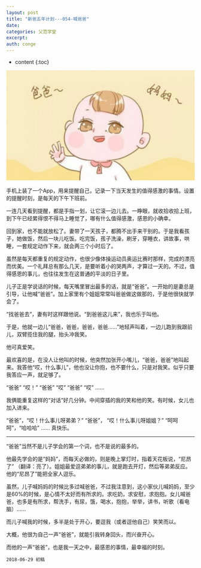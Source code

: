 ```yaml
---
layout: post
title: "新爸五年计划---054-喊爸爸"
date:
categories: 父范学堂
excerpt:
auth: conge
---
```

* content
{:toc}

![](/assets/images/父范学堂/118382-e63974cf4a2bffd9.png)

手机上装了一个App，用来提醒自己，记录一下当天发生的值得感激的事情。设置的提醒时刻，是每天的下午下班前。

一连几天看到提醒，都是手指一划，让它滚一边儿去。一睁眼，就收拾收拾上班，到下午已经累得恨不得马上睡觉了，哪有什么值得感激，感恩的小确幸。

回到家，也不能就放松了。妻带了一天孩子，都腾不出手来干别的。于是我看孩子，她做饭，然后一块儿吃饭。吃完饭，孩子洗澡，刷牙，穿睡衣，讲故事，哄睡，一套规定动作下来，就会两三个小时后了。

虽然是每天都重复的规定动作，也很少像体操运动员奥运比赛时那样，完成的漂亮而优美。一个礼拜总有那么几天，是要听着小的哭两声，才算过一天的。不过，值得感恩的事儿，也往往发生在这普通的平淡的日子里。

儿子正是学说话的时候，每天嘴里冒出最多的话，就是“爸爸”。一开始的是妻总是引导，让他喊“爸爸”。加上家里有个姐姐常常叫爸爸做这做那的，于是他很快就学会了。

“找爸爸去”，妻有时这样跟他说。“到爸爸这儿来”，我也乐于叫他。

于是，他就一边儿“爸爸，爸爸，爸爸，爸爸……”地轻声叫着，一边儿跑到我跟前儿，双臂揽住我的腿，抬头冲我笑。

他可真爱笑。

最欢喜的是，在没人让他叫的时候，他突然加张开小嘴儿，“爸爸，爸爸”地叫起来。我答他“哎，什么事儿”，他也没让你抱，也不要什么，只是对我笑。似乎只要我答应一声，就足够了。

“爸爸” “哎！” “爸爸” “哎” “爸爸” “哎” ……

我俩能重复这样的“对话”好几分钟。中间穿插的我的笑和他的笑。有时候，女儿也加入进来。

“爸爸”，“哎！什么事儿呀弟弟？”
“爸爸”， “哎！什么事儿呀姐姐？”
“呵呵呵”，“哈哈哈” …… 真快乐。

----

“爸爸”当然不是儿子学会的第一个词，也不是说的最多的。

他最先学会的是“妈妈”，而每天必做的，则是晚上掌灯时，指着天花板说，“尼昂了” （翻译：亮了）。姐姐最爱逗弟弟的事儿，就是跑去开灯，然后等弟弟反应。他的“尼昂了”能把全家人逗乐。

虽然，儿子喊妈妈的时候比多过喊爸爸，不过我注意到，这小家伙儿喊妈妈，至少是60%的时候，是心情不太好而有所求的。求吃奶，求安慰，求抱抱。女儿喊爸爸，也多是有所求，帮洗手，有尿，饿，喝水，抱抱，举举，讲书，听歌（看电脑）……

而儿子喊我的时候，多半是处于开心，要逗我（或者逗他自己）笑笑而以。

大概，他很为自己一声“爸爸”，就能引我转身回头，而兴奋开心。

而他的一声“爸爸”，也是我一天之中，最感恩的事情，最幸福的时刻。

```
2018-06-29 初稿
```

